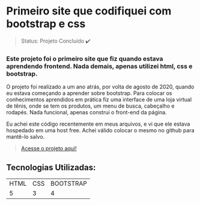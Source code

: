 <h1> Primeiro site que codifiquei com bootstrap e css</h1>

> Status: Projeto Concluído ✔️

### Este projeto foi o primeiro site que fiz quando estava aprendendo frontend. Nada demais, apenas utilizei html, css e bootstrap.
<p>
  O projeto foi realizado a um ano atrás, por volta de agosto de 2020, quando eu estava começando a aprender sobre bootstrap. Para colocar os conhecimentos aprendidos em prática fiz uma interface de uma loja virtual de tênis, onde se tem os produtos, um menu de busca, cabeçalho e rodapés. Nada funcional, apenas construi o front-end da página.
  
Eu achei este código recentemente em meus arquivos, e vi que ele estava hospedado em uma host free. Achei válido colocar o mesmo no github para mantê-lo salvo.
</p>

> <a href="http://acpstore.atwebpages.com">Acesse o projeto aqui! </a>

## Tecnologias Utilizadas:

<table>

<tr>
  <td>HTML</td> <td> CSS</td><td>BOOTSTRAP</td>
</tr>

<tr>
  <td>5</td><td>3</td><td>4</td>
</tr>

</table>

